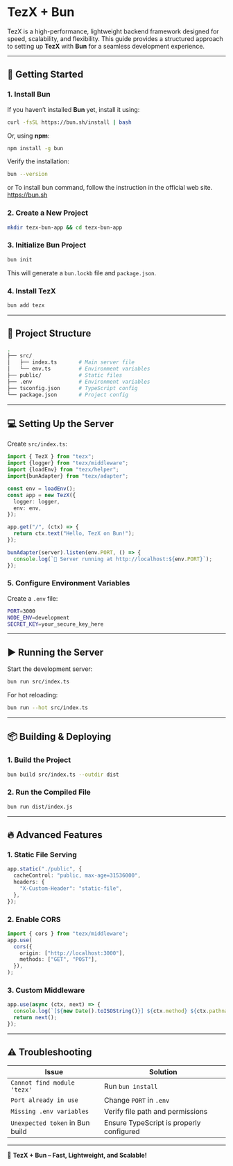 # TezX + Bun

TezX is a high-performance, lightweight backend framework designed for speed, scalability, and flexibility. This guide provides a structured approach to setting up **TezX** with **Bun** for a seamless development experience.

---

## 🚀 Getting Started

### **1. Install Bun**

If you haven’t installed **Bun** yet, install it using:

```bash
curl -fsSL https://bun.sh/install | bash
```

Or, using **npm**:

```bash
npm install -g bun
```

Verify the installation:

```bash
bun --version
```

or To install bun command, follow the instruction in the official web site.
<https://bun.sh>

### **2. Create a New Project**

```bash
mkdir tezx-bun-app && cd tezx-bun-app
```

### **3. Initialize Bun Project**

```bash
bun init
```

This will generate a `bun.lockb` file and `package.json`.

### **4. Install TezX**

```bash
bun add tezx
```

---

## 📂 Project Structure

```bash
.
├── src/
│   ├── index.ts       # Main server file
│   └── env.ts         # Environment variables
├── public/            # Static files
├── .env               # Environment variables
├── tsconfig.json      # TypeScript config
└── package.json       # Project config
```

---

## 💻 **Setting Up the Server**

Create `src/index.ts`:

```ts
import { TezX } from "tezx";
import {logger} from "tezx/middleware";
import {loadEnv} from "tezx/helper";
import{bunAdapter} from "tezx/adapter";

const env = loadEnv();
const app = new TezX({
  logger: logger,
  env: env,
});

app.get("/", (ctx) => {
  return ctx.text("Hello, TezX on Bun!");
});

bunAdapter(server).listen(env.PORT, () => {
  console.log(`🚀 Server running at http://localhost:${env.PORT}`);
});
```

### **5. Configure Environment Variables**

Create a `.env` file:

```bash
PORT=3000
NODE_ENV=development
SECRET_KEY=your_secure_key_here
```

---

## ▶️ **Running the Server**

Start the development server:

```bash
bun run src/index.ts
```

For hot reloading:

```bash
bun run --hot src/index.ts
```

---

## 📦 **Building & Deploying**

### **1. Build the Project**

```bash
bun build src/index.ts --outdir dist
```

### **2. Run the Compiled File**

```bash
bun run dist/index.js
```

---

## 🔥 **Advanced Features**

### **1. Static File Serving**

```ts
app.static("./public", {
  cacheControl: "public, max-age=31536000",
  headers: {
    "X-Custom-Header": "static-file",
  },
});
```

### **2. Enable CORS**

```ts
import { cors } from "tezx/middleware";
app.use(
  cors({
    origin: ["http://localhost:3000"],
    methods: ["GET", "POST"],
  }),
);
```

### **3. Custom Middleware**

```ts
app.use(async (ctx, next) => {
  console.log(`[${new Date().toISOString()}] ${ctx.method} ${ctx.pathname}`);
  return next();
});
```

---

## ⚠️ **Troubleshooting**

| Issue                           | Solution                                 |
| ------------------------------- | ---------------------------------------- |
| `Cannot find module 'tezx'`     | Run `bun install`                        |
| `Port already in use`           | Change `PORT` in `.env`                  |
| `Missing .env variables`        | Verify file path and permissions         |
| `Unexpected token` in Bun build | Ensure TypeScript is properly configured |

---

🚀 **TezX + Bun – Fast, Lightweight, and Scalable!**
